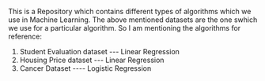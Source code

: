 This is a Repository which contains different types of algorithms which we use in Machine Learning. The above mentioned datasets are the one swhich we use for a particular algorithm. So I am mentioning the algorithms for reference:
1. Student Evaluation dataset --- Linear Regression
2. Housing Price dataset --- Linear Regression
3. Cancer Dataset ---- Logistic Regression
